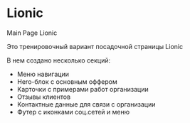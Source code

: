 # Lionic
 Main Page Lionic

Это тренировочный вариант посадочной страницы Lionic

В нем создано несколько секций: 
- Меню навигации
- Hero-блок с основным оффером
- Карточки с примерами работ организации
- Отзывы клиентов
- Контактные данные для связи с организации
- Футер c иконками соц.сетей и меню
